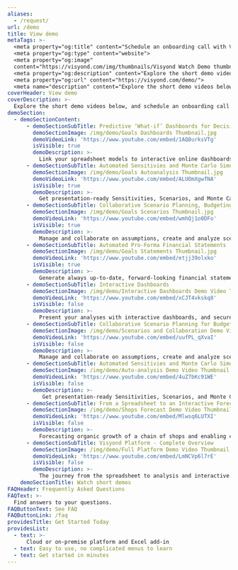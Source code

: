 ```yaml
---
aliases: 
  - /request/
url: /demo
title: View demo
metaTags: >-
  <meta property="og:title" content="Schedule an onboarding call with Visyond">
  <meta property="og:type" content="website">
  <meta property="og:image"
  content="https://visyond.com/img/thumbnails/Visyond Watch Demo thumbnail 1200x628.png">
  <meta property="og:description" content="Explore the short demo videos below, and schedule an onboarding call if you want us to help you organize your workflows.>
  <meta property="og:url" content="https://visyond.com/demo/">
  <meta name="description" content="Explore the short demo videos below, and schedule an onboarding call if you want us to help you organize your workflows.">
coverHeader: View demo
coverDescription: >-
  Explore the short demo videos below, and schedule an onboarding call if you'd us to help you get started.
demoSection:
  - demoSectionContent:
      - demoSectionSubTitle: Predictive ‘What-if’ Dashboards for Decision Making
        demoSectionImage: /img/demo/Goals Dashboards Thumbnail.jpg
        demoVideoLink: 'https://www.youtube.com/embed/1AQ8urksVTg'
        isVisible: true
        demoDescription: >-
          Link your spreadsheet models to interactive online dashboards, and empower collaborators to visualize forecasts and test scenarios.
      - demoSectionSubTitle: Automated Sensitivies and Monte Carlo Simulations
        demoSectionImage: /img/demo/Goals Autoanalysis Thumbnail.jpg
        demoVideoLink: 'https://www.youtube.com/embed/ALUOmXgwfNA'
        isVisible: true
        demoDescription: >-
          Get presentation-ready Sensitivities, Scenarios, and Monte Carlo Simulation with a few clicks. 				  
      - demoSectionSubTitle: Collaborative Scenario Planning, Budgeting & Forecasting
        demoSectionImage: /img/demo/Goals Scenarios Thumbnail.jpg
        demoVideoLink: 'https://www.youtube.com/embed/wmhQj1o0DFo'
        isVisible: true
        demoDescription: >-
          Manage and collaborate on assumptions, create and analyze scenarios on-the-fly.		  
      - demoSectionSubTitle: Automated Pro-Forma Financial Statements
        demoSectionImage: /img/demo/Goals Statements Thumbnail.jpg
        demoVideoLink: 'https://www.youtube.com/embed/etjj39olxko'
        isVisible: true
        demoDescription: >-
          Generate always up-to-date, forward-looking financial statements from your spreadsheet. Just select relevant rows and columns, and Visyond will do the rest.  
      - demoSectionSubTitle: Interactive Dashboards
        demoSectionImage: /img/demo/Interactive Dashboards Demo Video Thumbnail.jpg
        demoVideoLink: 'https://www.youtube.com/embed/xCJT4vkskq8'
        isVisible: false
        demoDescription: >-
          Present your analyses with interactive dashboards, and securely share spreadsheet-driven calculators to test scenarios.    
      - demoSectionSubTitle: Collaborative Scenario Planning for Budgeting & Forecasting
        demoSectionImage: /img/demo/Scenarios and Collaboration Demo Video Thumbnail.jpg
        demoVideoLink: 'https://www.youtube.com/embed/uufPL_qXvaI'
        isVisible: false
        demoDescription: >-
          Manage and collaborate on assumptions, create and analyze scenarios on-the-fly. 
      - demoSectionSubTitle: Automated Sensitivies and Monte Carlo Simulations
        demoSectionImage: /img/demo/Auto-analysis Demo Video Thumbnail.jpg
        demoVideoLink: 'https://www.youtube.com/embed/4uZ7bKc91WE'
        isVisible: false
        demoDescription: >-
           Get presentation-ready Sensitivities, Scenarios, and Monte Carlo Simulation with a few clicks.  
      - demoSectionSubTitle: From a Spreadsheet to an Interactive Forecast on a Dashboard
        demoSectionImage: /img/demo/Shops Forecast Demo Video Thumbnail.jpg
        demoVideoLink: 'https://www.youtube.com/embed/Mlwsq6LUTXI'
        isVisible: false
        demoDescription: >-
          Forecasting organic growth of a chain of shops and enabling collaborators to independently test scenarios.
      - demoSectionSubTitle: Visyond Platform - Complete Overview
        demoSectionImage: /img/demo/Full Platform Demo Video Thumbnail.jpg
        demoVideoLink: 'https://www.youtube.com/embed/LmNCVp6l7rE'
        isVisible: false
        demoDescription: >-
          The journey from the spreadsheet to analysis and interactive dashboards to drive decision-making.     
    demoSectionTitle: Watch short demos
FAQHeader: Frequently Asked Questions
FAQText: >-
  Find answers to your questions.
FAQButtonText: See FAQ
FAQButtonLink: /faq
providesTitle: Get Started Today
providesList:
  - text: >-
      Cloud or on-premise platform and Excel add-in
  - text: Easy to use, no complicated menus to learn
  - text: Get started in minutes    
---
```


